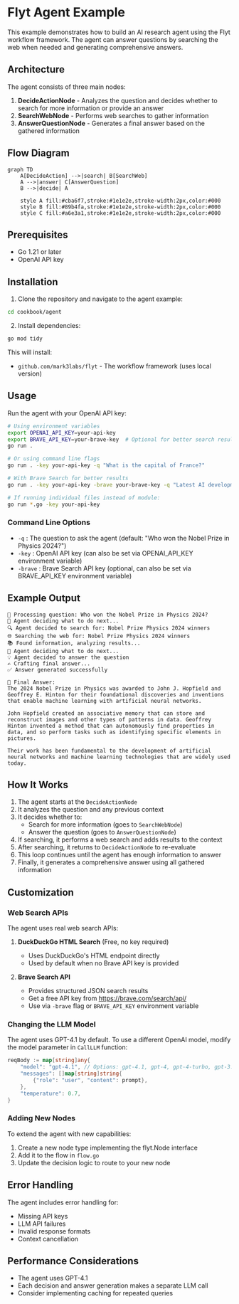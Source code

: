 # Flyt Agent Example

This example demonstrates how to build an AI research agent using the Flyt workflow framework. The agent can answer questions by searching the web when needed and generating comprehensive answers.

## Architecture

The agent consists of three main nodes:

1. **DecideActionNode** - Analyzes the question and decides whether to search for more information or provide an answer
2. **SearchWebNode** - Performs web searches to gather information
3. **AnswerQuestionNode** - Generates a final answer based on the gathered information

## Flow Diagram

```mermaid
graph TD
    A[DecideAction] -->|search| B[SearchWeb]
    A -->|answer| C[AnswerQuestion]
    B -->|decide| A
    
    style A fill:#cba6f7,stroke:#1e1e2e,stroke-width:2px,color:#000
    style B fill:#89b4fa,stroke:#1e1e2e,stroke-width:2px,color:#000
    style C fill:#a6e3a1,stroke:#1e1e2e,stroke-width:2px,color:#000
```

## Prerequisites

- Go 1.21 or later
- OpenAI API key

## Installation

1. Clone the repository and navigate to the agent example:
```bash
cd cookbook/agent
```

2. Install dependencies:
```bash
go mod tidy
```

This will install:
- `github.com/mark3labs/flyt` - The workflow framework (uses local version)

## Usage

Run the agent with your OpenAI API key:

```bash
# Using environment variables
export OPENAI_API_KEY=your-api-key
export BRAVE_API_KEY=your-brave-key  # Optional for better search results
go run .

# Or using command line flags
go run . -key your-api-key -q "What is the capital of France?"

# With Brave Search for better results
go run . -key your-api-key -brave your-brave-key -q "Latest AI developments"

# If running individual files instead of module:
go run *.go -key your-api-key
```

### Command Line Options

- `-q` : The question to ask the agent (default: "Who won the Nobel Prize in Physics 2024?")
- `-key` : OpenAI API key (can also be set via OPENAI_API_KEY environment variable)
- `-brave` : Brave Search API key (optional, can also be set via BRAVE_API_KEY environment variable)

## Example Output

```
🤔 Processing question: Who won the Nobel Prize in Physics 2024?
🤔 Agent deciding what to do next...
🔍 Agent decided to search for: Nobel Prize Physics 2024 winners
🌐 Searching the web for: Nobel Prize Physics 2024 winners
📚 Found information, analyzing results...
🤔 Agent deciding what to do next...
💡 Agent decided to answer the question
✍️ Crafting final answer...
✅ Answer generated successfully

🎯 Final Answer:
The 2024 Nobel Prize in Physics was awarded to John J. Hopfield and Geoffrey E. Hinton for their foundational discoveries and inventions that enable machine learning with artificial neural networks.

John Hopfield created an associative memory that can store and reconstruct images and other types of patterns in data. Geoffrey Hinton invented a method that can autonomously find properties in data, and so perform tasks such as identifying specific elements in pictures.

Their work has been fundamental to the development of artificial neural networks and machine learning technologies that are widely used today.
```

## How It Works

1. The agent starts at the `DecideActionNode`
2. It analyzes the question and any previous context
3. It decides whether to:
   - Search for more information (goes to `SearchWebNode`)
   - Answer the question (goes to `AnswerQuestionNode`)
4. If searching, it performs a web search and adds results to the context
5. After searching, it returns to `DecideActionNode` to re-evaluate
6. This loop continues until the agent has enough information to answer
7. Finally, it generates a comprehensive answer using all gathered information

## Customization

### Web Search APIs

The agent uses real web search APIs:

1. **DuckDuckGo HTML Search** (Free, no key required)
   - Uses DuckDuckGo's HTML endpoint directly
   - Used by default when no Brave API key is provided

2. **Brave Search API** 
   - Provides structured JSON search results
   - Get a free API key from https://brave.com/search/api/
   - Use via `-brave` flag or `BRAVE_API_KEY` environment variable

### Changing the LLM Model

The agent uses GPT-4.1 by default. To use a different OpenAI model, modify the model parameter in `CallLLM` function:

```go
reqBody := map[string]any{
    "model": "gpt-4.1", // Options: gpt-4.1, gpt-4, gpt-4-turbo, gpt-3.5-turbo
    "messages": []map[string]string{
        {"role": "user", "content": prompt},
    },
    "temperature": 0.7,
}
```

### Adding New Nodes

To extend the agent with new capabilities:

1. Create a new node type implementing the flyt.Node interface
2. Add it to the flow in `flow.go`
3. Update the decision logic to route to your new node

## Error Handling

The agent includes error handling for:
- Missing API keys
- LLM API failures
- Invalid response formats
- Context cancellation

## Performance Considerations

- The agent uses GPT-4.1
- Each decision and answer generation makes a separate LLM call
- Consider implementing caching for repeated queries
